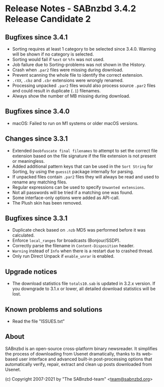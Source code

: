 Release Notes - SABnzbd 3.4.2 Release Candidate 2
=========================================================

## Bugfixes since 3.4.1
- Sorting requires at least 1 category to be selected since 3.4.0.
  Warning will be shown if no category is selected.
- Sorting would fail if `%ext` or `%fn` was not used.
- Job failure due to Sorting-problems was not shown in the History.
- Crash when `.par2` files were missing during download.
- Prevent scanning the whole file to identify the correct extension.
- `.rXX`, `.cbz` and `.cbr` extensions were wrongly renamed.
- Processing unpacked `.par2` files would also process source
  `.par2` files and could result in duplicate (`.1`) filenames.
- Always show the number of MB missing during download.

## Bugfixes since 3.4.0
- macOS: Failed to run on M1 systems or older macOS versions.

## Changes since 3.3.1
- Extended `Deobfuscate final filenames` to attempt to set the correct 
  file extension based on the file signature if the file extension is 
  not present or meaningless.
- Added additional pattern keys that can be used in the `Sort String`
  for Sorting, by using the `guessit` package internally for parsing.
- If unpacked files contain `.par2` files they will always be read and
  used to rename any matching files.
- Regular expressions can be used to specify `Unwanted extensions`.
- Not all passwords will be tried if a matching one was found.
- Some interface-only options were added as API-call.
- The Plush skin has been removed.

## Bugfixes since 3.3.1
- Duplicate check based on `.nzb` MD5 was performed before it was calculated.
- Enforce `local_ranges` for broadcasts (Bonjour/SSDP).
- Correctly parse the filename in `Content-Disposition` header.
- `Warning` instead of `Info` when there is a restart due to crashed thread.
- Only run Direct Unpack if `enable_unrar` is enabled.

## Upgrade notices
- The download statistics file `totals10.sab` is updated in 3.2.x 
  version. If you downgrade to 3.1.x or lower, all detailed download 
  statistics will be lost.

## Known problems and solutions
- Read the file "ISSUES.txt"

## About
  SABnzbd is an open-source cross-platform binary newsreader.
  It simplifies the process of downloading from Usenet dramatically, thanks
  to its web-based user interface and advanced built-in post-processing options
  that automatically verify, repair, extract and clean up posts downloaded
  from Usenet.

  (c) Copyright 2007-2021 by "The SABnzbd-team" \<team@sabnzbd.org\>
